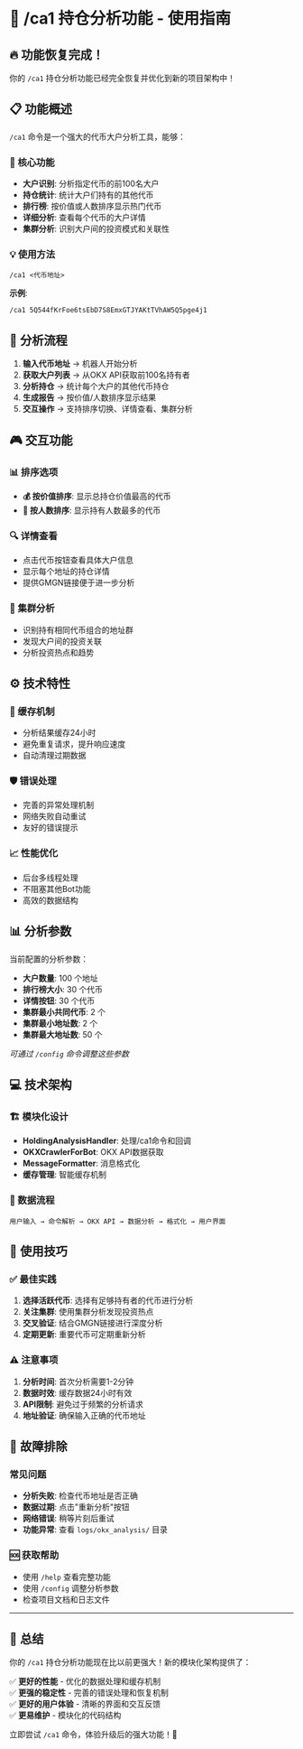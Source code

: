 # 🎯 /ca1 持仓分析功能 - 使用指南

## 🔥 功能恢复完成！

你的 `/ca1` 持仓分析功能已经完全恢复并优化到新的项目架构中！

## 📋 功能概述

`/ca1` 命令是一个强大的代币大户分析工具，能够：

### 🎯 核心功能
- **大户识别**: 分析指定代币的前100名大户
- **持仓统计**: 统计大户们持有的其他代币
- **排行榜**: 按价值或人数排序显示热门代币
- **详细分析**: 查看每个代币的大户详情
- **集群分析**: 识别大户间的投资模式和关联性

### 💡 使用方法

```
/ca1 <代币地址>
```

**示例**:
```
/ca1 5Q544fKrFoe6tsEbD7S8EmxGTJYAKtTVhAW5Q5pge4j1
```

## 🚀 分析流程

1. **输入代币地址** → 机器人开始分析
2. **获取大户列表** → 从OKX API获取前100名持有者
3. **分析持仓** → 统计每个大户的其他代币持仓
4. **生成报告** → 按价值/人数排序显示结果
5. **交互操作** → 支持排序切换、详情查看、集群分析

## 🎮 交互功能

### 📊 排序选项
- **💰 按价值排序**: 显示总持仓价值最高的代币
- **👥 按人数排序**: 显示持有人数最多的代币

### 🔍 详情查看
- 点击代币按钮查看具体大户信息
- 显示每个地址的持仓详情
- 提供GMGN链接便于进一步分析

### 🎯 集群分析
- 识别持有相同代币组合的地址群
- 发现大户间的投资关联
- 分析投资热点和趋势

## ⚙️ 技术特性

### 🔄 缓存机制
- 分析结果缓存24小时
- 避免重复请求，提升响应速度
- 自动清理过期数据

### 🛡️ 错误处理
- 完善的异常处理机制
- 网络失败自动重试
- 友好的错误提示

### 📈 性能优化
- 后台多线程处理
- 不阻塞其他Bot功能
- 高效的数据结构

## 📊 分析参数

当前配置的分析参数：
- **大户数量**: 100 个地址
- **排行榜大小**: 30 个代币
- **详情按钮**: 30 个代币
- **集群最小共同代币**: 2 个
- **集群最小地址数**: 2 个
- **集群最大地址数**: 50 个

*可通过 `/config` 命令调整这些参数*

## 💻 技术架构

### 🏗️ 模块化设计
- **HoldingAnalysisHandler**: 处理/ca1命令和回调
- **OKXCrawlerForBot**: OKX API数据获取
- **MessageFormatter**: 消息格式化
- **缓存管理**: 智能缓存机制

### 🔗 数据流程
```
用户输入 → 命令解析 → OKX API → 数据分析 → 格式化 → 用户界面
```

## 🎯 使用技巧

### ✅ 最佳实践
1. **选择活跃代币**: 选择有足够持有者的代币进行分析
2. **关注集群**: 使用集群分析发现投资热点
3. **交叉验证**: 结合GMGN链接进行深度分析
4. **定期更新**: 重要代币可定期重新分析

### ⚠️ 注意事项
1. **分析时间**: 首次分析需要1-2分钟
2. **数据时效**: 缓存数据24小时有效
3. **API限制**: 避免过于频繁的分析请求
4. **地址验证**: 确保输入正确的代币地址

## 🔧 故障排除

### 常见问题
- **分析失败**: 检查代币地址是否正确
- **数据过期**: 点击"重新分析"按钮
- **网络错误**: 稍等片刻后重试
- **功能异常**: 查看 `logs/okx_analysis/` 目录

### 🆘 获取帮助
- 使用 `/help` 查看完整功能
- 使用 `/config` 调整分析参数
- 检查项目文档和日志文件

---

## 🎉 总结

你的 `/ca1` 持仓分析功能现在比以前更强大！新的模块化架构提供了：

✅ **更好的性能** - 优化的数据处理和缓存机制  
✅ **更强的稳定性** - 完善的错误处理和恢复机制  
✅ **更好的用户体验** - 清晰的界面和交互反馈  
✅ **更易维护** - 模块化的代码结构  

立即尝试 `/ca1` 命令，体验升级后的强大功能！🚀
